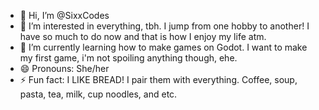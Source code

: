- 👋 Hi, I’m @SixxCodes
- 👀 I’m interested in everything, tbh. I jump from one hobby to another! I have so much to do now and that is how I enjoy my life atm.
- 🌱 I’m currently learning how to make games on Godot. I want to make my first game, i'm not spoiling anything though, ehe.
- 😄 Pronouns: She/her
- ⚡ Fun fact: I LIKE BREAD! I pair them with everything. Coffee, soup, pasta, tea, milk, cup noodles, and etc.

<!---
SixxCodes/SixxCodes is a ✨ special ✨ repository because its `README.md` (this file) appears on your GitHub profile.
You can click the Preview link to take a look at your changes.
--->
